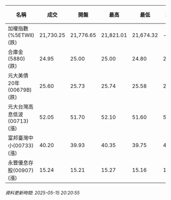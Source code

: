 | 名稱 | 成交 | 開盤 | 最高 | 最低 | 均價 | 成交金額(億) | 昨收 | 漲跌幅 | 漲跌 | 總量 | 昨量 | 振幅 |
| -------- | -------- | -------- | -------- |-------- | -------- | -------- |-------- |-------- |-------- | -------- | -------- |-------- |
|加權指數(%5ETWII) (跌)|21,730.25|21,776.65|21,821.01|21,674.32|-|3,414.59|21,782.87|0.24%|52.62|6,325,840|0|0.67%|
|合庫金(5880) (跌)|24.95|25.00|25.00|24.80|24.92|1.45|25.00|0.20%|0.05|5,831|7,718|0.80%|
|元大美債20年(00679B) (跌)|25.60|25.73|25.74|25.58|25.62|14.86|25.93|1.27%|0.33|57,973|75,228|0.62%|
|元大台灣高息低波(00713) (漲)|52.05|51.70|52.10|51.60|51.89|4.61|51.70|0.68%|0.35|8,886|10,303|0.97%|
|富邦臺灣中小(00733) (漲)|40.20|39.93|40.35|39.75|40.10|0.657|39.82|0.95%|0.38|1,637|1,029|1.51%|
|永豐優息存股(00907) (漲)|15.24|15.21|15.27|15.16|15.23|0.238|15.18|0.40%|0.06|1,562|1,904|0.72%|
###### 資料更新時間: 2025-05-15 20:20:55